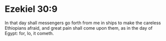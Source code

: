 # Ezekiel 30:9

In that day shall messengers go forth from me in ships to make the careless Ethiopians afraid, and great pain shall come upon them, as in the day of Egypt: for, lo, it cometh.